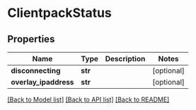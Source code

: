 # ClientpackStatus

## Properties
Name | Type | Description | Notes
------------ | ------------- | ------------- | -------------
**disconnecting** | **str** |  | [optional] 
**overlay_ipaddress** | **str** |  | [optional] 

[[Back to Model list]](../README.md#documentation-for-models) [[Back to API list]](../README.md#documentation-for-api-endpoints) [[Back to README]](../README.md)


